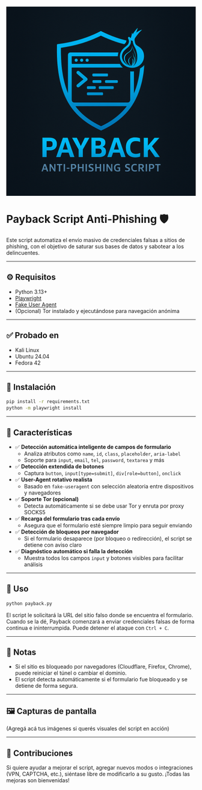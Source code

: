 
![Payback Logo](./payback-logo.png)


# Payback Script Anti-Phishing 🛡️

Este script automatiza el envío masivo de credenciales falsas a sitios de phishing, con el objetivo de saturar sus bases de datos y sabotear a los delincuentes.

---

## ⚙️ Requisitos

- Python 3.13+
- [Playwright](https://playwright.dev/python/)
- [Fake User Agent](https://pypi.org/project/fake-useragent/)
- (Opcional) Tor instalado y ejecutándose para navegación anónima

---

## ✅ Probado en

- Kali Linux
- Ubuntu 24.04
- Fedora 42

---

## 🚀 Instalación

```bash
pip install -r requirements.txt
python -m playwright install
```

---

## 🧠 Características

- ✅ **Detección automática inteligente de campos de formulario**
  - Analiza atributos como `name`, `id`, `class`, `placeholder`, `aria-label`
  - Soporte para `input`, `email`, `tel`, `password`, `textarea` y más
- ✅ **Detección extendida de botones**
  - Captura `button`, `input[type=submit]`, `div[role=button]`, `onclick`
- ✅ **User-Agent rotativo realista**
  - Basado en `fake-useragent` con selección aleatoria entre dispositivos y navegadores
- ✅ **Soporte Tor (opcional)**
  - Detecta automáticamente si se debe usar Tor y enruta por proxy SOCKS5
- ✅ **Recarga del formulario tras cada envío**
  - Asegura que el formulario esté siempre limpio para seguir enviando
- ✅ **Detección de bloqueos por navegador**
  - Si el formulario desaparece (por bloqueo o redirección), el script se detiene con aviso claro
- ✅ **Diagnóstico automático si falla la detección**
  - Muestra todos los campos `input` y botones visibles para facilitar análisis

---

## 🧪 Uso

```bash
python payback.py
```

El script le solicitará la URL del sitio falso donde se encuentra el formulario. Cuando se la dé, Payback comenzará a enviar credenciales falsas de forma continua e ininterrumpida. Puede detener el ataque con `Ctrl + C`.

---

## 📌 Notas

- Si el sitio es bloqueado por navegadores (Cloudflare, Firefox, Chrome), puede reiniciar el túnel o cambiar el dominio.
- El script detecta automáticamente si el formulario fue bloqueado y se detiene de forma segura.

---

## 🖼️ Capturas de pantalla

(Agregá acá tus imágenes si querés visuales del script en acción)

---

## 💬 Contribuciones

Si quiere ayudar a mejorar el script, agregar nuevos modos o integraciones (VPN, CAPTCHA, etc.), siéntase libre de modificarlo a su gusto. ¡Todas las mejoras son bienvenidas!
